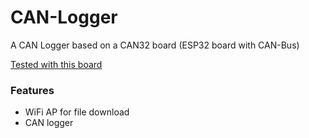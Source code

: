 # CAN-Logger
A CAN Logger based on a CAN32 board (ESP32 board with CAN-Bus)

[Tested with this board](https://www.tindie.com/products/fusion/can32-an-esp32-dev-board-with-can-bus-v21/)

### Features
* WiFi AP for file download
* CAN logger